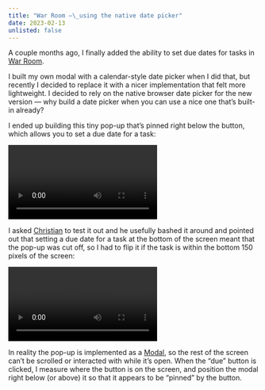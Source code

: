 ```yaml
---
title: "War Room —\_using the native date picker"
date: 2023-02-13
unlisted: false
---
```


A couple months ago, I finally added the ability to set due dates for tasks in [War Room](https://war.elk.sh).

I built my own modal with a calendar-style date picker when I did that, but recently I decided to replace it with a nicer implementation that felt more lightweight. I decided to rely on the native browser date picker for the new version — why build a date picker when you can use a nice one that’s built-in already?

I ended up building this tiny pop-up that’s pinned right below the button, which allows you to set a due date for a task:

<video src="public/posts/war-room-due/due_1.mp4" controls playsinline></video>

I asked [Christian](https://cbernier.com/) to test it out and he usefully bashed it around and pointed out that setting a due date for a task at the bottom of the screen meant that the pop-up was cut off, so I had to flip it if the task is within the bottom 150 pixels of the screen:

<video src="public/posts/war-room-due/due_2.mp4" controls playsinline></video>

In reality the pop-up is implemented as a [Modal](https://headlessui.com/react/dialog), so the rest of the screen can’t be scrolled or interacted with while it’s open. When the “due”&nbsp;button is clicked, I measure where the button is on the screen, and position the modal right below (or above) it so that it appears to be “pinned”&nbsp;by the button.
